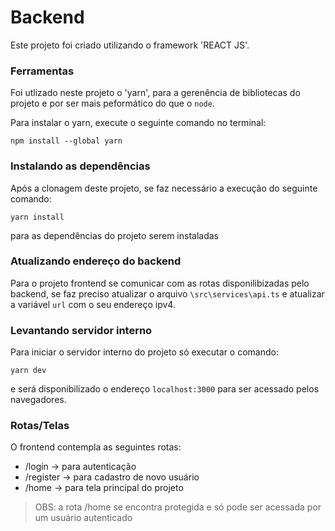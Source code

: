 # Backend

Este projeto foi criado utilizando o framework 'REACT JS'.


### Ferramentas

Foi utlizado neste projeto o 'yarn', para a gerenência de bibliotecas do projeto e por ser mais peformático do que o `node`.

Para instalar o yarn, execute o seguinte comando no terminal:
```
npm install --global yarn
```


### Instalando as dependências

Após a clonagem deste projeto, se faz necessário a execução do seguinte comando:
```
yarn install
```
para as dependências do projeto serem instaladas


### Atualizando endereço do backend

Para o projeto frontend se comunicar com as rotas disponilibizadas pelo backend, se faz preciso atualizar o arquivo `\src\services\api.ts` e atualizar a variável `url` com o seu endereço ipv4.


### Levantando servidor interno

Para iniciar o servidor interno do projeto só executar o comando:
```
yarn dev
```
e será disponibilizado o endereço `localhost:3000` para ser acessado pelos navegadores.


### Rotas/Telas

O frontend contempla as seguintes rotas:

- /login -> para autenticação
- /register -> para cadastro de novo usuário
- /home -> para tela principal do projeto

> OBS: a rota /home se encontra protegida e só pode ser acessada por um usuário autenticado
